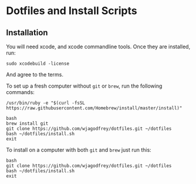 
# Dotfiles and Install Scripts

## Installation

You will need xcode, and xcode commandline tools. Once they are installed, run:

```
sudo xcodebuild -license
```

And agree to the terms.

To set up a fresh computer without `git` or `brew`, run the following commands:

```
/usr/bin/ruby -e "$(curl -fsSL https://raw.githubusercontent.com/Homebrew/install/master/install)"
```

```
bash
brew install git
git clone https://github.com/wjagodfrey/dotfiles.git ~/dotfiles
bash ~/dotfiles/install.sh
exit

```

To install on a computer with both `git` and `brew` just run this:
```
bash
git clone https://github.com/wjagodfrey/dotfiles.git ~/dotfiles
bash ~/dotfiles/install.sh
exit

```

